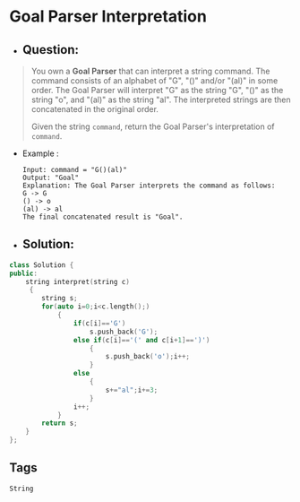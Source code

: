 # Goal Parser Interpretation
- ## Question:
>You own a **Goal Parser** that can interpret a string command. The command consists of an alphabet of "G", "()" and/or "(al)" in some order. The Goal Parser will interpret "G" as the string "G", "()" as the string "o", and "(al)" as the string "al". The interpreted strings are then concatenated in the original order.
>
>Given the string `command`, return the Goal Parser's interpretation of `command`.

- Example :

      Input: command = "G()(al)"
      Output: "Goal"
      Explanation: The Goal Parser interprets the command as follows:
      G -> G
      () -> o
      (al) -> al
      The final concatenated result is "Goal".
      
- ## Solution:
```cpp
class Solution {
public:
	string interpret(string c) 
	 {
		string s;
		for(auto i=0;i<c.length();)
		    {
			    if(c[i]=='G')
				    s.push_back('G');
				else if(c[i]=='(' and c[i+1]==')')
					{
						s.push_back('o');i++;
					}
				else
					{
						s+="al";i+=3;
					}
				i++;
			}
		return s;
	}
};
```

## Tags
`String`
